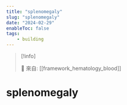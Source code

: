 ```yaml
---
title: "splenomegaly"
slug: "splenomegaly"
date: "2024-02-29"
enableToc: false
tags:
    - building
---
```


> [!info]
>
> 🌱 來自: [[framework_hematology_blood]]

# splenomegaly


